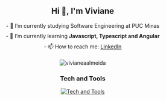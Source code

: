 <h2 align="center">Hi 👋, I'm Viviane</h2>

<div align="center" style="margin-bottom: 20px;">
  <p style="margin: 10px 0;">- 🔭 I’m currently studying Software Engineering at PUC Minas</p>
  <p style="margin: 10px 0;">- 🌱 I’m currently learning <strong>Javascript, Typescript and Angular</strong></p>
  <p style="margin: 10px 0;">- 📫 How to reach me: <a href="https://www.linkedin.com/in/viviane-andrade-de-almeida/">LinkedIn</a></p>
</div>

<p align="center">
  <img src="https://github-readme-stats.vercel.app/api/top-langs?username=vivianeaalmeida&show_icons=true&locale=en&layout=compact" alt="vivianeaalmeida" />
</p>

<h3 align="center">Tech and Tools</h3>

<p align="center">
  <a href="https://skillicons.dev">
    <img src="https://skillicons.dev/icons?i=aws,angular,bootstrap,css,html,git,github,mongodb,mysql,firebase,nodejs,python,ts,figma,wordpress" alt="Tech and Tools"/>
  </a>
</p>


